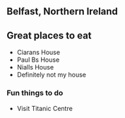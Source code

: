 ## Belfast, Northern Ireland

## Great places to eat

 - Ciarans House
 - Paul Bs House
 - Nialls House
 - Definitely not my house

### Fun things to do

 - Visit Titanic Centre
